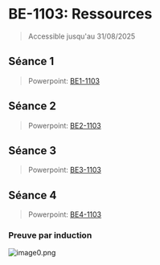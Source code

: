 # BE-1103: Ressources

> Accessible jusqu'au 31/08/2025

## Séance 1

> Powerpoint: [BE1-1103](https://uclouvain-my.sharepoint.com/:p:/g/personal/arthur_deneyer_student_uclouvain_be/ESafe8ZlXQJHtZtkMkx3y-EBY6sRSQkUoAn52nzFMDox3A?e=drF6OJ)

## Séance 2

> Powerpoint: [BE2-1103](https://uclouvain-my.sharepoint.com/:p:/g/personal/arthur_deneyer_student_uclouvain_be/EYn9acZKGLNLoAkbzZ5QrMQBPl0C3VwXCYz1PQmgc6j0Og?e=PquMPY)

## Séance 3

> Powerpoint: [BE3-1103](https://uclouvain-my.sharepoint.com/:p:/g/personal/arthur_deneyer_student_uclouvain_be/ET3-366scJpLmz02s9Rw95oBsmLDgwO1G6TAPK4TKDTfkw?e=uVd20w)

## Séance 4

> Powerpoint: [BE4-1103](https://uclouvain-my.sharepoint.com/:p:/g/personal/arthur_deneyer_student_uclouvain_be/EUB1m03RYlBDlJ0-HOXNZOUB461BH-uh3VFnNpveExTSrg?e=JbyEnj)


### Preuve par induction 
![image0.png](image0.png)
